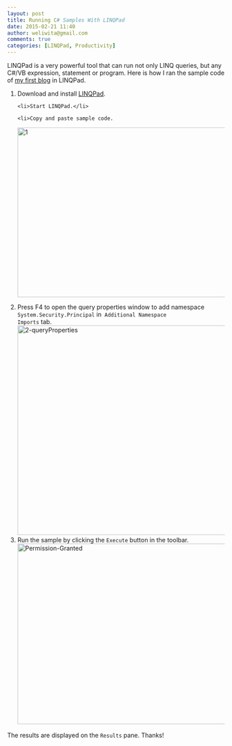 ```yaml
---
layout: post
title: Running C# Samples With LINQPad
date: 2015-02-21 11:40
author: weliwita@gmail.com
comments: true
categories: [LINQPad, Productivity]
---
```

LINQPad is a very powerful tool that can run not only LINQ queries, but any C#/VB expression, statement or program. Here is how I ran the sample code of <a href="http://www.weliwita.com/2015/02/12/how-to-use-currentprincipal/" title="my first blog">my first blog</a> in LINQPad.

<ol>
	<li>Download and install <a href="http://www.linqpad.net/" title="LINQPad">LINQPad</a>.</li>

	<li>Start LINQPad.</li>

	<li>Copy and paste sample code.
<a href="http://www.weliwita.com/blog/wp-content/uploads/2015/03/1.png"><img src="http://www.weliwita.com/blog/wp-content/uploads/2015/03/1.png" alt="1" width="900" height="392" class="alignnone size-full wp-image-67" /></a>
        </li>
	<li>Press F4 to open the query properties window to add namespace <code>System.Security.Principal</code> in<code> Additional Namespace Imports</code> tab.
<a href="http://www.weliwita.com/blog/wp-content/uploads/2015/03/2-queryProperties.png"><img src="http://www.weliwita.com/blog/wp-content/uploads/2015/03/2-queryProperties.png" alt="2-queryProperties" width="900" height="484" class="alignnone size-full wp-image-68" /></a></li>
	<li>Run the sample by clicking the <code>Execute</code> button in the toolbar.
<a href="http://www.weliwita.com/blog/wp-content/uploads/2015/03/Permission-Granted.png"><img src="http://www.weliwita.com/blog/wp-content/uploads/2015/03/Permission-Granted.png" alt="Permission-Granted" width="900" height="417" class="alignnone size-full wp-image-69" /></a></li>


</ol>
The results are displayed on the <code>Results</code> pane.
Thanks!

